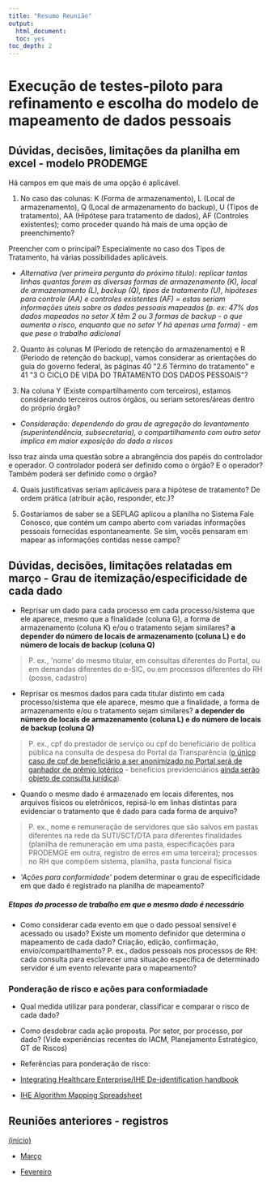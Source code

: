 ```yaml
---
title: "Resumo Reunião"
output:
  html_document:
  toc: yes
toc_depth: 2
---
```


# Execução de testes-piloto para refinamento e escolha do modelo de mapeamento de dados pessoais 

## Dúvidas, decisões, limitações da planilha em excel - modelo PRODEMGE 

Há campos em que mais de uma opção é aplicável.
1) No caso das colunas: K (Forma de armazenamento), L (Local de armazenamento), Q (Local de armazenamento do backup), U (Tipos de tratamento), AA (Hipótese para tratamento de dados), AF (Controles existentes); como proceder quando há mais de uma opção de preenchimento? 

Preencher com o principal? Especialmente no caso dos Tipos de Tratamento, há várias possibilidades aplicáveis.

* _Alternativa (ver primeira pergunta do próximo título): replicar tantas linhas quantas forem as diversas formas de armazenamento (K), local de armazenamento (L), backup (Q), tipos de tratamento (U), hipóteses para controle (AA) e controles existentes (AF) = estas seriam informações úteis sobre os dados pessoais mapeados (p. ex: 47% dos dados mapeados no setor X têm 2 ou 3 formas de backup - o que aumenta o risco, enquanto que no setor Y há apenas uma forma) - em que pese o trabalho adicional_

2) Quanto às colunas M (Período de retenção do armazenamento) e R (Período de retenção do backup), vamos considerar as orientações do guia do governo federal, às páginas 40 "2.6 Término do tratamento" e 41 "3 O CICLO DE VIDA DO TRATAMENTO DOS DADOS PESSOAIS"?

3) Na coluna Y (Existe compartilhamento com terceiros), estamos considerando terceiros outros órgãos, ou seriam setores/áreas dentro do próprio órgão? 

* _Consideração: dependendo do grau de agregação do levantamento (superintendência, subsecretaria), o compartilhamento com outro setor implica em maior exposição do dado a riscos_ 

Isso traz ainda uma questão sobre a abrangência dos papéis do controlador e operador. O controlador poderá ser definido como o órgão? E o operador? Também poderá ser definido como o órgão?

4) Quais justificativas seriam aplicáveis para a hipótese de tratamento? De ordem prática (atribuir ação, responder, etc.)?

5) Gostaríamos de saber se a SEPLAG aplicou a planilha no Sistema Fale Conosco, que contém um campo aberto com variadas informações pessoais fornecidas espontaneamente. Se sim, vocês pensaram em mapear as informações contidas nesse campo?


## Dúvidas, decisões, limitações relatadas em março -  Grau de itemização/especificidade de cada dado

* Reprisar um dado para cada processo em cada processo/sistema que ele aparece, mesmo que a finalidade (coluna G), a forma de armazenamento (coluna K) e/ou o tratamento sejam similares? __a depender do número de locais de armazenamento (coluna L) e do número de locais de backup (coluna Q)__
> P. ex., 'nome' do mesmo titular, em consultas diferentes do Portal, ou em demandas diferentes do e-SIC, ou em processos diferentes do RH (posse, cadastro)

* Reprisar os mesmos dados para cada titular distinto em cada processo/sistema que ele aparece, mesmo que a finalidade, a forma de armazenamento e/ou o tratamento sejam similares? __a depender do número de locais de armazenamento (coluna L) e do número de locais de backup (coluna Q)__
> P. ex., cpf do prestador de serviço ou cpf do beneficiário de política pública na consulta de despesa do Portal da Transparência ([o único caso de cpf de beneficiário a ser anonimizado no Portal será de ganhador de prêmio lotérico](https://github.com/transparencia-mg/especificacoes-portal-transparencia/pull/1/commits/8d736fe0cdfb82fd1a810c3e902405081e9dd073) - benefícios previdenciários [ainda serão objeto de consulta jurídica](https://github.com/transparencia-mg/notas-tecnicas/blob/master/notas/consulta-juridica-dados-pessoais.md)).

* Quando o mesmo dado é armazenado em locais diferentes, nos arquivos físicos ou eletrônicos, repisá-lo em linhas distintas para evidenciar o tratamento que é dado para cada forma de arquivo? 
> P. ex., nome e remuneração de servidores que são salvos em pastas diferentes na rede da SUTI/SCT/DTA para diferentes finalidades (planilha de remuneração em uma pasta, especificações para PRODEMGE em outra, registro de erros em uma terceira); processos no RH que compõem sistema, planilha, pasta funcional física

* _'Ações para conformidade'_ podem determinar o grau de especificidade em que dado é registrado na planilha de mapeamento?

##### Etapas do processo de trabalho em que o mesmo dado é necessário

* Como considerar cada evento em que o dado pessoal sensível é acessado ou usado? Existe um momento definidor que determina o mapeamento de cada dado? Criação, edição, confirmação, envio/compartilhamento? P. ex., dados pessoais nos processos de RH: cada consulta para esclarecer uma situação específica de determinado servidor é um evento relevante para o mapeamento? 

### Ponderação de risco e ações para conformiadade

* Qual medida utilizar para ponderar, classificar e comparar o risco de cada dado?

* Como desdobrar cada ação proposta. Por setor, por processo, por dado? (Vide experiências recentes do IACM, Planejamento Estratégico, GT de Riscos)

* Referências para ponderação de risco:

* [Integrating Healthcare Enterprise/IHE De-identification handbook](https://www.ihe.net/wp-content/uploads/uploadedFiles/Documents/ITI/IHE_ITI_Handbook_De-Identification_Rev1.1_2014-06-06.pdf)

* [IHE Algorithm Mapping Spreadsheet](https://www.ihe.net/wp-content/uploads/2018/02/IHE_ITI_Handbook_De-Identification-Mapping_Rev1.1_2014-06-06.xlsx) 

## Reuniões anteriores - registros
<a href="#top">(inicio)</a>

* [Março](https://github.com/transparencia-mg/notas-reunioes/blob/master/notas/2020-03-13_pauta_LGPD_SUTI_ESCRITORIO.md)

* [Fevereiro](https://github.com/transparencia-mg/notas-reunioes/blob/master/notas/2020-02-10_resumo_LGPD_SUTI_ESCRITORIO.md)


